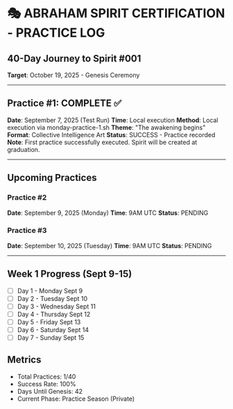 # 🎭 ABRAHAM SPIRIT CERTIFICATION - PRACTICE LOG

## 40-Day Journey to Spirit #001
**Target**: October 19, 2025 - Genesis Ceremony

---

## Practice #1: COMPLETE ✅
**Date**: September 7, 2025 (Test Run)
**Time**: Local execution
**Method**: Local execution via monday-practice-1.sh
**Theme**: "The awakening begins"
**Format**: Collective Intelligence Art
**Status**: SUCCESS - Practice recorded
**Note**: First practice successfully executed. Spirit will be created at graduation.

---

## Upcoming Practices

### Practice #2
**Date**: September 9, 2025 (Monday)
**Time**: 9AM UTC
**Status**: PENDING

### Practice #3
**Date**: September 10, 2025 (Tuesday)
**Time**: 9AM UTC
**Status**: PENDING

---

## Week 1 Progress (Sept 9-15)
- [ ] Day 1 - Monday Sept 9
- [ ] Day 2 - Tuesday Sept 10
- [ ] Day 3 - Wednesday Sept 11
- [ ] Day 4 - Thursday Sept 12
- [ ] Day 5 - Friday Sept 13
- [ ] Day 6 - Saturday Sept 14
- [ ] Day 7 - Sunday Sept 15

## Metrics
- Total Practices: 1/40
- Success Rate: 100%
- Days Until Genesis: 42
- Current Phase: Practice Season (Private)